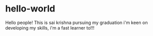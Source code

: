 # hello-world

Hello people!
This is sai krishna pursuing my graduation 
i'm keen on developing my skills, i'm a fast learner to!!!
